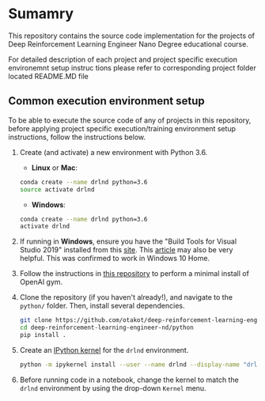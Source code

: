# Sumamry

This repository contains the source code implementation for the projects of Deep Reinforcement Learning Engineer Nano Degree educational course.

For detailed description of each project and project specific execution environemnt setup instruc tions please refer to corresponding project folder located README.MD file

## Common execution environment setup

To be able to execute the source code of any of projects in this repository, before applying project specific execution/training environment setup instructions, follow the instructions below.

1. Create (and activate) a new environment with Python 3.6.

	- __Linux__ or __Mac__:
	```bash
	conda create --name drlnd python=3.6
	source activate drlnd
	```
	- __Windows__:
	```bash
	conda create --name drlnd python=3.6
	activate drlnd
	```
2. If running in **Windows**, ensure you have the "Build Tools for Visual Studio 2019" installed from this [site](https://visualstudio.microsoft.com/downloads/).  This [article](https://towardsdatascience.com/how-to-install-openai-gym-in-a-windows-environment-338969e24d30) may also be very helpful.  This was confirmed to work in Windows 10 Home.

3. Follow the instructions in [this repository](https://github.com/openai/gym) to perform a minimal install of OpenAI gym.

4. Clone the repository (if you haven't already!), and navigate to the `python/` folder.  Then, install several dependencies.
    ```bash
    git clone https://github.com/otakot/deep-reinforcement-learning-engineer-nd.git
    cd deep-reinforcement-learning-engineer-nd/python
    pip install .
    ```

5. Create an [IPython kernel](http://ipython.readthedocs.io/en/stable/install/kernel_install.html) for the `drlnd` environment.
    ```bash
    python -m ipykernel install --user --name drlnd --display-name "drlnd"
    ```

6. Before running code in a notebook, change the kernel to match the `drlnd` environment by using the drop-down `Kernel` menu.

